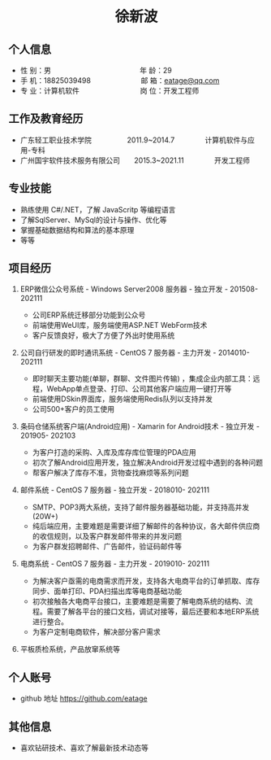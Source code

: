  <center>
     <h1>徐新波</h1>
 </center>

## 个人信息 

* 性 别：男&emsp;&emsp;&emsp;&emsp;&emsp;&emsp;&emsp;&emsp;&emsp;&emsp;&emsp;&emsp;&ensp;年 龄：29  
* 手 机：18825039498 &emsp;&emsp;&emsp;&emsp;&emsp;&emsp;&ensp;  邮 箱：eatage@qq.com    
* 专 业：计算机软件 &emsp;&emsp;&emsp;&emsp;&emsp;&emsp;&emsp;&emsp; 岗 位：开发工程师

## 工作及教育经历

* 广东轻工职业技术学院&emsp;&emsp;&emsp;&emsp;&emsp;2011.9~2014.7&emsp;&emsp;&emsp;&emsp; 计算机软件与应用-专科  
* 广州国宇软件技术服务有限公司&emsp;&emsp;2015.3~2021.11&emsp;&emsp;&emsp;&emsp; 开发工程师  
## 专业技能

* 熟练使用 C#/.NET，了解 JavaScritp 等编程语言
* 了解SqlServer、MySql的设计与操作、优化等
* 掌握基础数据结构和算法的基本原理
* 等等

## 项目经历

1. ERP微信公众号系统 - Windows Server2008 服务器 - 独立开发 - 201508- 202111 
    * 公司ERP系统迁移部分功能到公众号 
    * 前端使用WeUI库，服务端使用ASP.NET WebForm技术
    * 客户反馈良好，极大了方便了外出时使用系统

2. 公司自行研发的即时通讯系统 - CentOS 7 服务器 - 主力开发 - 2014010- 202111 
    * 即时聊天主要功能(单聊，群聊、文件图片传输) ，集成企业内部工具：远程，WebApp单点登录、打印、公司其他客户端应用一键打开等
    * 前端使用DSkin界面库，服务端使用Redis队列以支持并发
    * 公司500+客户的员工使用

3. 条码仓储系统客户端(Android应用) - Xamarin for Android技术 - 独立开发 - 201905- 202103 
    * 为客户打造的采购、入库及库存库位管理的PDA应用
    * 初次了解Android应用开发，独立解决Android开发过程中遇到的各种问题
    * 帮客户解决了库存不准，货物查找麻烦等系列问题

4. 邮件系统 - CentOS 7 服务器 - 独立开发 - 2018010- 202111 
    * SMTP、POP3两大系统，支持了邮件服务器基础功能，并支持高并发(20W+)
    * 纯后端应用，主要难题是需要详细了解邮件的各种协议，各大邮件供应商的收信规则，以及客户群发邮件带来的并发问题
    * 为客户群发招聘邮件、广告邮件，验证码邮件等

5. 电商系统 - CentOS 7 服务器 - 主力开发 - 2019010- 202111 
    * 为解决客户亟需的电商需求而开发，支持各大电商平台的订单抓取、库存同步、面单打印、PDA扫描出库等电商基础功能
    * 初次接触各大电商平台接口，主要难题是需要了解电商系统的结构、流程。需要了解各平台的接口文档，调试对接等，最后还要和本地ERP系统进行整合。
    * 为客户定制电商软件，解决部分客户需求

6. 平板质检系统，产品放窜系统等

## 个人账号 
* github 地址 https://github.com/eatage

## 其他信息 
* 喜欢钻研技术、喜欢了解最新技术动态等 

